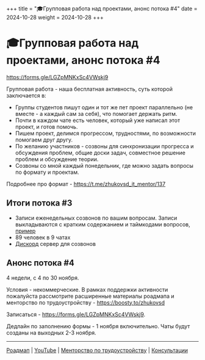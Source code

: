 +++
title = "🎓Групповая работа над проектами, анонс потока #4"
date = 2024-10-28
weight = 2024-10-28
+++

# 🎓Групповая работа над проектами, анонс потока #4

https://forms.gle/LGZpMNKxSc4VWskj9

Групповая работа - наша бесплатная активность, суть которой заключается в:

- Группы студентов пишут один и тот же пет проект параллельно (не вместе - а каждый сам за себя), что помогает держать ритм.
- Почти в каждом чате есть человек, который уже написал этот проект, и готов помочь.
- Пишем проект, делимся прогрессом, трудностями, по возможности помогаем друг другу.
- По желанию участников - созвоны для синхронизации прогресса и обсуждения проблем, общие доски задач, совместное решение проблем и обсуждение теории.
- Созвоны со мной каждый понедельник, где можно задать вопросы по формату и проектам.

Подробнее про формат - https://t.me/zhukovsd_it_mentor/137

## Итоги потока #3

- Записи еженедельных созвонов по вашим вопросам. Записи выкладываются с кратким содержанием и таймкодами вопросов, [пример](https://t.me/zhukovsd_it_chat/1/117541)
- 89 человек в 9 чатах
- [Дискорд](https://discord.gg/PaEbnbgpNz) сервер для созвонов

## Анонс потока #4

4 недели, с 4 по 30 ноября.

Условия - некоммерческие. В рамках поддержки активности пожалуйста рассмотрите расширенные материалы роадмапа и менторство по трудоустройству - https://boosty.to/zhukovsd

Записаться - https://forms.gle/LGZpMNKxSc4VWskj9.

Дедлайн по заполнению формы - 1 ноября включительно. Чаты будут созданы на выходных 2-3 ноября.

---

[Роадмап](https://zhukovsd.github.io/java-backend-learning-course/) | [YouTube](https://www.youtube.com/@zhukovsd_it_mentor) | [Менторство по трудоустройству](https://telegra.ph/Mentorstvo-po-trudoustrojstvu-10-26) | [Консультации](https://telegra.ph/Konsultacii--IT-Mentor--Sergej-ZHukov-11-11)